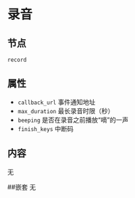 # 录音

## 节点
```
record
```

## 属性
- `callback_url`            事件通知地址
- `max_duration`            最长录音时限（秒）
- `beeping`                 是否在录音之前播放“嘀”的一声
- `finish_keys`             中断码

## 内容
无

##嵌套
无
